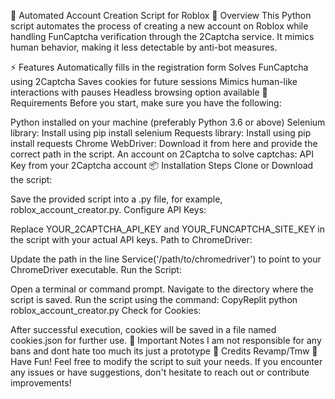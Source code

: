 🚀 Automated Account Creation Script for Roblox 🤖
Overview
This Python script automates the process of creating a new account on Roblox while handling FunCaptcha verification through the 2Captcha service. It mimics human behavior, making it less detectable by anti-bot measures.

⚡ Features
Automatically fills in the registration form
Solves FunCaptcha using 2Captcha
Saves cookies for future sessions
Mimics human-like interactions with pauses
Headless browsing option available
📝 Requirements
Before you start, make sure you have the following:

Python installed on your machine (preferably Python 3.6 or above)
Selenium library: Install using pip install selenium
Requests library: Install using pip install requests
Chrome WebDriver: Download it from here and provide the correct path in the script.
An account on 2Captcha to solve captchas:
API Key from your 2Captcha account
📦 Installation Steps
Clone or Download the script:

Save the provided script into a .py file, for example, roblox_account_creator.py.
Configure API Keys:

Replace YOUR_2CAPTCHA_API_KEY and YOUR_FUNCAPTCHA_SITE_KEY in the script with your actual API keys.
Path to ChromeDriver:

Update the path in the line Service('/path/to/chromedriver') to point to your ChromeDriver executable.
Run the Script:

Open a terminal or command prompt.
Navigate to the directory where the script is saved.
Run the script using the command:
CopyReplit
python roblox_account_creator.py
Check for Cookies:

After successful execution, cookies will be saved in a file named cookies.json for further use.
🔑 Important Notes
I am not responsible for any bans and dont hate too much its just a prototype
🎉 Credits
Revamp/Tmw
🎈 Have Fun!
Feel free to modify the script to suit your needs. If you encounter any issues or have suggestions, don't hesitate to reach out or contribute improvements!
